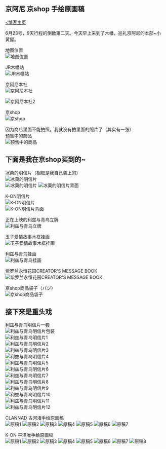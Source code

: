## 京阿尼 京shop 手绘原画稿  

[<博客主页](https://jeremieastray.github.io)    
  
6月23号，9天行程的倒数第二天。今天早上来到了木幡，巡礼京阿尼的本部~小黄屋。  
  
地图位置  
![地图位置](//i0.hdslb.com/bfs/album/e86a7c3618d52536948c2a0c5ef5610d6128c01a.png) 
  
JR木幡站  
![JR木幡站](//i0.hdslb.com/bfs/album/9e03a8ebe8fcfe8311804f644623d78523898b8d.jpg) 
  
京阿尼本社    
![京阿尼本社](//i0.hdslb.com/bfs/album/2a6c1f739a11bfd9ac31c3d985e26bfccf2a4ce9.jpg)   
  
![京阿尼本社2](//i0.hdslb.com/bfs/album/c5b5bc3a2cc593edfbc38472e7941e86d3c4cc28.jpg)   
  
京shop  
![京shop](//i0.hdslb.com/bfs/album/f5630cdecd77ccd60660e0cc30c9038567204588.jpg)   
  
因为商店里面不能拍照，我就没有拍里面的照片了（其实有一张）  
预售中的商品  
![预售中的商品](//i0.hdslb.com/bfs/album/599d20f9004fdbdec87cd4a8d919fb8296675b0e.jpg)   
  
## 下面是我在京shop买到的~  
  
冰菓的明信片（相框是我自己装上的）   
![冰菓的明信片](//i0.hdslb.com/bfs/album/8da9f36f7e9a5628e6a042e72faee546398d3fbf.jpg)   
![冰菓的明信片](//i0.hdslb.com/bfs/album/716d2a621040b7e7dafc95d63d9296b0780b6cd1.png) 
![冰菓的明信片背面](//i0.hdslb.com/bfs/album/cd972561f49a5a3425403784ab84b5d21743222b.png) 
  
K-ON明信片  
![K-ON明信片](//i0.hdslb.com/bfs/album/1338848891586fe43c231d57a4b7084cf0631864.png)   
![K-ON明信片背面](//i0.hdslb.com/bfs/album/748987b3d27c335d930d5e8e3ec885b24bd70ed1.png)   
  
正在上映的利兹与青鸟立牌  
![利兹与青鸟立牌](//i0.hdslb.com/bfs/album/13e2733a4e94fae96c8a889ad44d97dc89e193f0.jpg)   
  
玉子爱情故事木框挂画  
![玉子爱情故事木框挂画](//i0.hdslb.com/bfs/album/0a6bdfa04dfc1c59c130534b71d903fc4d7a7d24.jpg)
  
利兹与青鸟挂画  
![利兹与青鸟挂画](//i0.hdslb.com/bfs/album/1b16bdecae60e2ad13eca53c768ddcf36d70135a.jpg)
  
紫罗兰永恒花园CREATOR'S MESSAGE BOOK    
![紫罗兰永恒花园CREATOR'S MESSAGE BOOK](//i0.hdslb.com/bfs/album/506b346b238ea2d7872572ce44e15e44112afd6b.jpg)
   
京shop商品袋子（バジ）   
![京shop商品袋子](//i0.hdslb.com/bfs/album/c3504f2974ec289f3631eccaf3e76fdfd8ae298f.png)   
  
## 接下来是重头戏  
  
利兹与青鸟明信片一套  
![利兹与青鸟明信片包装](//i0.hdslb.com/bfs/album/60c2ad026ff5722b3276038c92de95a819b464a3.png)   
![利兹与青鸟明信片1](//i0.hdslb.com/bfs/album/4f13a79d6cd4d0c91bf85975406e629383ea4cf9.png)   
![利兹与青鸟明信片2](//i0.hdslb.com/bfs/album/3a148e91026847a045a37ccd952d5b50c612fa00.png)   
![利兹与青鸟明信片3](//i0.hdslb.com/bfs/album/1e884d081f3038593a3a04ca545030a421a4456d.png)   
![利兹与青鸟明信片4](//i0.hdslb.com/bfs/album/a54a0bba2f55f1fa8fcb6080d9790fff14d3e420.png)   
![利兹与青鸟明信片5](//i0.hdslb.com/bfs/album/67adb1b6bdcb176a8d69199e76c83453fbc75871.png)   
![利兹与青鸟明信片6](//i0.hdslb.com/bfs/album/2722f45395b9b290ed93ac136ef556753cfeb73d.png)   
![利兹与青鸟明信片7](//i0.hdslb.com/bfs/album/c2b6c28a5cc8ee7cec5b58ab5946d14997caec4a.png)   
![利兹与青鸟明信片8](//i0.hdslb.com/bfs/album/0d9ce2cb6f9ac4ac108d62e887310bf1fae9a38b.png)   
![利兹与青鸟明信片9](//i0.hdslb.com/bfs/album/4958b5fbc733d9737ef42cffa3ede5ac9f31ea22.png)   
![利兹与青鸟明信片10](//i0.hdslb.com/bfs/album/723ba3b5873e0a9f6c99a4a2092b7dcb12b21518.png)   
![利兹与青鸟明信片11](//i0.hdslb.com/bfs/album/7c665398cc8ac4d9f2750a5839d33dfbf050db79.png)   
![利兹与青鸟明信片12](//i0.hdslb.com/bfs/album/d5b76caa47699783b611775c31b8fc1aca45bddf.png)  
  
CLANNAD 古河渚手绘原画稿  
![原稿1](//i0.hdslb.com/bfs/album/e46c3d50bfe8bffaf63330dd3ce6bfd6dcca69d0.jpg)
![原稿2](//i0.hdslb.com/bfs/album/2fbc0ce1a7540cc74a8bc870db5f631af1c05960.jpg)
![原稿3](//i0.hdslb.com/bfs/album/77c8a4afdac735719c3cb836aa7a57235c9c6ed8.png)
![原稿4](//i0.hdslb.com/bfs/album/41ef4eeb18d69983e0584dc39556d238b69f8eb0.png)
![原稿5](//i0.hdslb.com/bfs/album/023d866ded30c98daaca11f09f92ca3afec433cc.png)
![原稿6](//i0.hdslb.com/bfs/album/906b8bfcd9d639b760df5b47d41097309f77236f.png)
![原稿7](//i0.hdslb.com/bfs/album/d44098ef87231244492c7b51dca7bba71226e7bd.png)
  
K-ON 平泽唯手绘原画稿  
![原稿1](//i0.hdslb.com/bfs/album/ad070053438d47125c17da9f492e500dfa526c4a.jpg)
![原稿2](//i0.hdslb.com/bfs/album/0c32e147c70bec1953cacfcdd2bd2a4f30b3ba70.jpg)
![原稿3](//i0.hdslb.com/bfs/album/1085d7f2f87cb58586316d6a3fcdbc62023a3f1c.jpg)
![原稿4](//i0.hdslb.com/bfs/album/e8f759c28459b411fb21b4ebee29e305f771affc.png)
![原稿5](//i0.hdslb.com/bfs/album/3b64e51f9e9904538240316c756fa16c38ebbdd6.png)
![原稿6](//i0.hdslb.com/bfs/album/91f76e86417dee1ae9a5bce1228c2e3b30047a1c.png)
![原稿7](//i0.hdslb.com/bfs/album/dc4832fb48713e4cbaac5368b3b12642e486e2a2.png)
![原稿8](//i0.hdslb.com/bfs/album/fe06475dc276b244e6b0c6fd58bc998d8c86f380.png)
